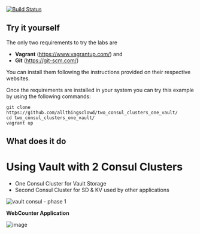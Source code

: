 [![Build Status](https://travis-ci.org/allthingsclowd/two_consul_clusters_one_vault.svg?branch=master)](https://travis-ci.org/allthingsclowd/two_consul_clusters_one_vault)


## Try it yourself

The only two requirements to try the labs are 

* **Vagrant** (https://www.vagrantup.com/) and 
* **Git** (https://git-scm.com/)



You can install them following the instructions provided on their respective websites.



Once the requirements are installed in your system you can try this example by using the following commands:

```
git clone https://github.com/allthingsclowd/two_consul_clusters_one_vault/
cd two_consul_clusters_one_vault/
vagrant up
```

## What does it do

# Using Vault with 2 Consul Clusters

- One Consul Cluster for Vault Storage
- Second Consul Cluster for SD & KV used by other applications

![vault consul - phase 1](https://user-images.githubusercontent.com/9472095/47297619-7a535280-d60d-11e8-8804-e149170dd188.png) 

__WebCounter Application__


![image](https://user-images.githubusercontent.com/9472095/46106049-92cb7b00-c1cf-11e8-9dcb-75533dd52955.png)



